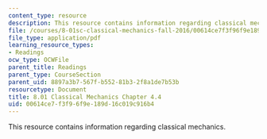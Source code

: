 ```yaml
---
content_type: resource
description: This resource contains information regarding classical mechanics.
file: /courses/8-01sc-classical-mechanics-fall-2016/00614ce7f3f96f9e189d16c019c916b4_MIT8_01F16_chapter4.4.pdf
file_type: application/pdf
learning_resource_types:
- Readings
ocw_type: OCWFile
parent_title: Readings
parent_type: CourseSection
parent_uid: 8897a3b7-567f-b552-81b3-2f8a1de7b53b
resourcetype: Document
title: 8.01 Classical Mechanics Chapter 4.4
uid: 00614ce7-f3f9-6f9e-189d-16c019c916b4
---
```

This resource contains information regarding classical mechanics.